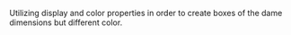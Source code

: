 Utilizing display and color properties in order to create boxes of the dame dimensions but different color.